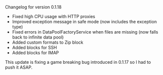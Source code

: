 Changelog for version 0.1.18

- Fixed high CPU usage with HTTP proxies
- Improved exception message in safe mode (now includes the exception type)
- Fixed errors in DataPoolFactoryService when files are missing (now falls back to infinite data pool)
- Added custom formats to Zip block
- Added blocks for SSH
- Added blocks for IMAP

This update is fixing a game breaking bug introduced in 0.1.17 so I had to push it ASAP.
